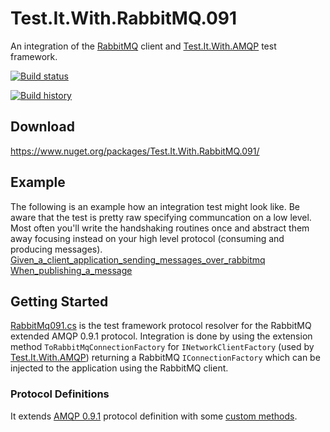 # Test.It.With.RabbitMQ.091
An integration of the [RabbitMQ][RabbitMQRepository] client and [Test.It.With.AMQP][TestItWithAMQPRepository] test framework.

[![Build status](https://ci.appveyor.com/api/projects/status/m220tb483r7qqcvv?svg=true)](https://ci.appveyor.com/project/Fresa/test-it-with-rabbitmq-091/)

[![Build history](https://buildstats.info/appveyor/chart/Fresa/test-it-with-rabbitmq-091)](https://ci.appveyor.com/project/Fresa/test-it-with-rabbitmq-091/history)

## Download
https://www.nuget.org/packages/Test.It.With.RabbitMQ.091/

## Example
The following is an example how an integration test might look like. Be aware that the test is pretty raw specifying communcation on a low level. Most often you'll write the handshaking routines once and abstract them away focusing instead on your high level protocol (consuming and producing messages).
[Given_a_client_application_sending_messages_over_rabbitmq When_publishing_a_message][TestExample]

## Getting Started
[RabbitMq091.cs] is the test framework protocol resolver for the RabbitMQ extended AMQP 0.9.1 protocol. Integration is done by using the extension method `ToRabbitMqConnectionFactory` for `INetworkClientFactory` (used by [Test.It.With.AMQP][TestItWithAMQPRepository]) returning a RabbitMQ `IConnectionFactory` which can be injected to the application  using the RabbitMQ client.

### Protocol Definitions
It extends [AMQP 0.9.1][AMQP091Repository] protocol definition with some [custom methods][ExtendedProtocolMethods].

[RabbitMQRepository]:
<https://github.com/rabbitmq/rabbitmq-dotnet-client>
[TestItWithAMQPRepository]:
<https://github.com/Fresa/Test.It.With.AMQP>
[RabbitMq091.cs]:
<https://github.com/Fresa/Test.It.With.RabbitMQ.091/blob/master/Test.It.With.RabbitMQ.091/RabbitMq091.cs>
[TestExample]:
https://github.com/Fresa/Test.It.With.RabbitMQ.091/blob/master/Tests/Test.It.With.RabbitMQ.091.Integration.Tests/When_publishing_messages.cs
[ExtendedProtocolMethods]:
<https://github.com/Fresa/Test.It.With.RabbitMQ.091/tree/master/Test.It.With.RabbitMQ.091/Methods>
[AMQP091Repository]:
<https://github.com/Fresa/Test.It.With.AMQP.091.Protocol>
